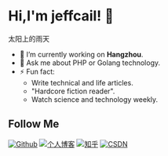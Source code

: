 # Hi,I'm jeffcail! 👋
太阳上的雨天

- 🔭 I’m currently working on **Hangzhou**.
- 💬 Ask me about PHP or Golang technology.
- ⚡ Fun fact: 
  - Write technical and life articles.
  - "Hardcore fiction reader".
  - Watch science and technology weekly.

## Follow Me
[![Github](https://img.shields.io/github/followers/duktig666?label=Github&style=social)](https://github.com/jeffcail)
[![个人博客](https://img.shields.io/badge/-太阳上的雨天个人博客（blog.caixiaoxin.cn）-c14438?style=flat-square&logo=B&logoColor=white)](http://blog.caixiaoxin.cn/)
[![知乎](https://img.shields.io/badge/-知乎-c14438?style=flat-square&logo=B&logoColor=blue)](https://www.zhihu.com/people/cai-cai-55-44-82)
[![CSDN](https://img.shields.io/badge/-CSDN-c14438?style=flat-square&logo=C&logoColor=white)](https://blog.csdn.net/weixin_43713498?spm=1000.2115.3001.5343)
